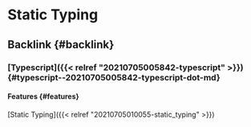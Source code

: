 # Static Typing


## Backlink {#backlink}


### [Typescript]({{< relref "20210705005842-typescript" >}}) {#typescript--20210705005842-typescript-dot-md}


#### Features {#features}

[Static Typing]({{< relref "20210705010055-static_typing" >}})

